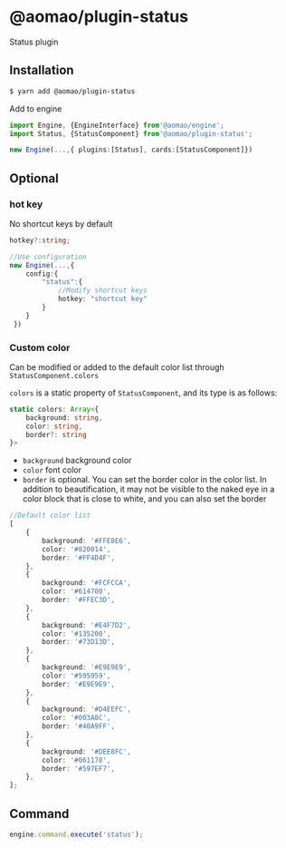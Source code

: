 # @aomao/plugin-status

Status plugin

## Installation

```bash
$ yarn add @aomao/plugin-status
```

Add to engine

```ts
import Engine, {EngineInterface} from'@aomao/engine';
import Status, {StatusComponent} from'@aomao/plugin-status';

new Engine(...,{ plugins:[Status], cards:[StatusComponent]})
```

## Optional

### hot key

No shortcut keys by default

```ts
hotkey?:string;

//Use configuration
new Engine(...,{
    config:{
        "status":{
            //Modify shortcut keys
            hotkey: "shortcut key"
        }
    }
 })
```

### Custom color

Can be modified or added to the default color list through `StatusComponent.colors`

`colors` is a static property of `StatusComponent`, and its type is as follows:

```ts
static colors: Array<{
    background: string,
    color: string,
    border?: string
}>
```

-   `background` background color
-   `color` font color
-   `border` is optional. You can set the border color in the color list. In addition to beautification, it may not be visible to the naked eye in a color block that is close to white, and you can also set the border

```ts
//Default color list
[
	{
		background: '#FFE8E6',
		color: '#820014',
		border: '#FF4D4F',
	},
	{
		background: '#FCFCCA',
		color: '#614700',
		border: '#FFEC3D',
	},
	{
		background: '#E4F7D2',
		color: '#135200',
		border: '#73D13D',
	},
	{
		background: '#E9E9E9',
		color: '#595959',
		border: '#E9E9E9',
	},
	{
		background: '#D4EEFC',
		color: '#003A8C',
		border: '#40A9FF',
	},
	{
		background: '#DEE8FC',
		color: '#061178',
		border: '#597EF7',
	},
];
```

## Command

```ts
engine.command.execute('status');
```
